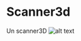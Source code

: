 # Scanner3d
Un scanner3D
![alt text](https://github.com/UlysseDURAND/Scanner3d/scanner3d/readme/sortie.gif?raw=true)
